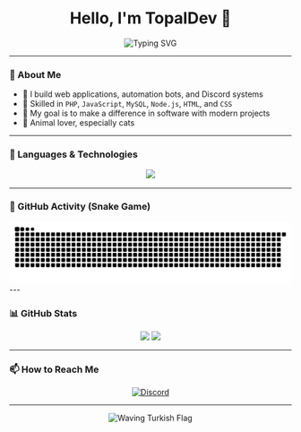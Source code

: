 <h1 align="center">Hello, I'm TopalDev 👋</h1>

<p align="center">
  <img src="https://readme-typing-svg.demolab.com?font=Fira+Code&size=22&pause=1000&color=F78D3E&center=true&vCenter=true&width=435&lines=Web+Developer;(JS%2FPHP);Software+Enthusiast;Automation+Bot+Creator" alt="Typing SVG" />
</p>

---

### 🧠 About Me

- 🚀 I build web applications, automation bots, and Discord systems  
- 🧰 Skilled in `PHP`, `JavaScript`, `MySQL`, `Node.js`, `HTML`, and `CSS`  
- 🎯 My goal is to make a difference in software with modern projects  
- 🐾 Animal lover, especially cats  

---

### 🚀 Languages & Technologies

<p align="center">
  <img src="https://skillicons.dev/icons?i=js,php,nodejs,html,css,react,mysql,linux,vscode" />
</p>

---

### 🐍 GitHub Activity (Snake Game)

<picture>
  <source media="(prefers-color-scheme: dark)" srcset="https://raw.githubusercontent.com/CagatayAkkas/CagatayAkkas/output/github-contribution-grid-snake-dark.svg">
  <source media="(prefers-color-scheme: light)" srcset="https://raw.githubusercontent.com/CagatayAkkas/CagatayAkkas/output/github-contribution-grid-snake.svg">
  <img alt="github contribution grid snake animation" src="https://raw.githubusercontent.com/CagatayAkkas/CagatayAkkas/output/github-contribution-grid-snake.svg">
</picture>
---

### 📊 GitHub Stats

<p align="center">
  <img src="https://github-readme-stats.vercel.app/api?username=TopalDev&show_icons=true&theme=tokyonight" />
  <img src="https://github-readme-streak-stats.herokuapp.com/?user=TopalDev&theme=tokyonight" />
</p>

---

### 📫 How to Reach Me

<p align="center">
  <a href="https://discordapp.com/users/deliyurek" target="_blank">
    <img src="https://raw.githubusercontent.com/simple-icons/simple-icons/develop/icons/discord.svg" alt="Discord" height="30" />
  </a>
</p>

---



<p align="center">
  <img src="https://media.tenor.com/images/8f9a2072a2e2633d96edc348a72a71a9/tenor.gif" alt="Waving Turkish Flag" width="150" />
</p>

